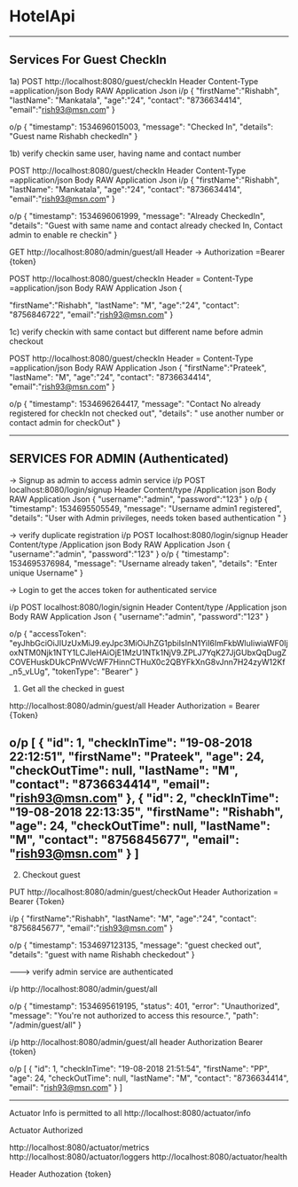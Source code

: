 # HotelApi


------------------------------------------------------------------------------------------
Services For Guest CheckIn
------------------------------------------------------------------------------------------

1a)
POST   http://localhost:8080/guest/checkIn
Header  Content-Type =application/json
Body RAW Application Json
i/p
 { 
 "firstName":"Rishabh",
 "lastName": "Mankatala", 
 "age":"24",
 "contact": "8736634414",
 "email":"rish93@msn.com"
 }

o/p
{
    "timestamp": 1534696015003,
    "message": "Checked In",
    "details": "Guest name Rishabh checkedIn"
}

1b) verify checkin same user, having name and contact number

POST   http://localhost:8080/guest/checkIn
Header  Content-Type =application/json
Body RAW Application Json
i/p
 { 
 "firstName":"Rishabh",
 "lastName": "Mankatala", 
 "age":"24",
 "contact": "8736634414",
 "email":"rish93@msn.com"
 }

o/p
{
    "timestamp": 1534696061999,
    "message": "Already CheckedIn",
    "details": "Guest with same name and contact already checked In, Contact admin to enable re checkin"
}


GET  http://localhost:8080/admin/guest/all
Header -> Authorization =Bearer {token}


POST  http://localhost:8080/guest/checkIn
Header = Content-Type =application/json
Body RAW Application Json
{
  
   "firstName":"Rishabh",
   "lastName": "M",
   "age":"24",
   "contact": "8756846722",
   "email":"rish93@msn.com"
}

1c) verify checkin with same contact but different name before admin checkout


POST  http://localhost:8080/guest/checkIn
Header = Content-Type =application/json
Body RAW Application Json
 {
 "firstName":"Prateek",
 "lastName": "M",
 "age":"24", 
 "contact": "8736634414", 
 "email":"rish93@msn.com" 
 }

o/p
{
    "timestamp": 1534696264417,
    "message": "Contact No already registered for checkIn not checked out",
    "details": " use another number or contact admin for checkOut"
}


------------------------------------------------------------------------------------------------
SERVICES FOR ADMIN (Authenticated)
-------------------------------------------------------------------------------------------------


-> Signup as admin to access admin service
i/p
POST localhost:8080/login/signup
Header Content/type /Application json
Body RAW Application Json
{
	"username":"admin",
	"password":"123"
}
o/p
{
    "timestamp": 1534695505549,
    "message": "Username admin1 registered",
    "details": "User with Admin privileges, needs token based authentication "
}

-> verify duplicate registration 
i/p
POST localhost:8080/login/signup
Header Content/type /Application json
Body RAW Application Json
{
	"username":"admin",
	"password":"123"
}
o/p
{
    "timestamp": 1534695376984,
    "message": "Username already taken",
    "details": "Enter unique Username"
}

-> Login to get the acces token for authenticated service

i/p
POST localhost:8080/login/signin
Header Content/type /Application json
Body RAW Application Json
{
	"username":"admin",
	"password":"123"
}

o/p
{
 "accessToken": "eyJhbGciOiJIUzUxMiJ9.eyJpc3MiOiJhZG1pbiIsInN1YiI6ImFkbWluIiwiaWF0IjoxNTM0Njk1NTY1LCJleHAiOjE1MzU1NTk1NjV9.ZPLJ7YqK27JjGUbxQqDugZCOVEHuskDUkCPnWVcWF7HinnCTHuX0c2QBYFkXnG8vJnn7H24zyW12Kf_n5_vLUg",
    "tokenType": "Bearer"
}



1) Get all the checked in guest

http://localhost:8080/admin/guest/all
Header  Authorization = Bearer {Token}

o/p
[
    {
        "id": 1,
        "checkInTime": "19-08-2018 22:12:51",
        "firstName": "Prateek",
        "age": 24,
        "checkOutTime": null,
        "lastName": "M",
        "contact": "8736634414",
        "email": "rish93@msn.com"
    },
    {
        "id": 2,
        "checkInTime": "19-08-2018 22:13:35",
        "firstName": "Rishabh",
        "age": 24,
        "checkOutTime": null,
        "lastName": "M",
        "contact": "8756845677",
        "email": "rish93@msn.com"
    }
]
-------------------------------------------------------------------------------------------------

2) Checkout guest

PUT
http://localhost:8080/admin/guest/checkOut
Header  Authorization = Bearer {Token}

i/p
 { "firstName":"Rishabh", 
 "lastName": "M", 
 "age":"24", 
 "contact": "8756845677", 
 "email":"rish93@msn.com" 
 }


o/p
{
    "timestamp": 1534697123135,
    "message": "guest checked out",
    "details": "guest with name Rishabh checkedout"
}

---> verify admin service are authenticated

i/p
http://localhost:8080/admin/guest/all

o/p
{
    "timestamp": 1534695619195,
    "status": 401,
    "error": "Unauthorized",
    "message": "You're not authorized to access this resource.",
    "path": "/admin/guest/all"
}

i/p
http://localhost:8080/admin/guest/all
header  Authorization Bearer {token}

o/p
[
    {
        "id": 1,
        "checkInTime": "19-08-2018 21:51:54",
        "firstName": "PP",
        "age": 24,
        "checkOutTime": null,
        "lastName": "M",
        "contact": "8736634414",
        "email": "rish93@msn.com"
    }
]





------------------------------------------------------------------------------------------------------
Actuator Info is permitted to all
http://localhost:8080/actuator/info

Actuator Authorized

http://localhost:8080/actuator/metrics
http://localhost:8080/actuator/loggers
http://localhost:8080/actuator/health

Header  Authozation  {token}
